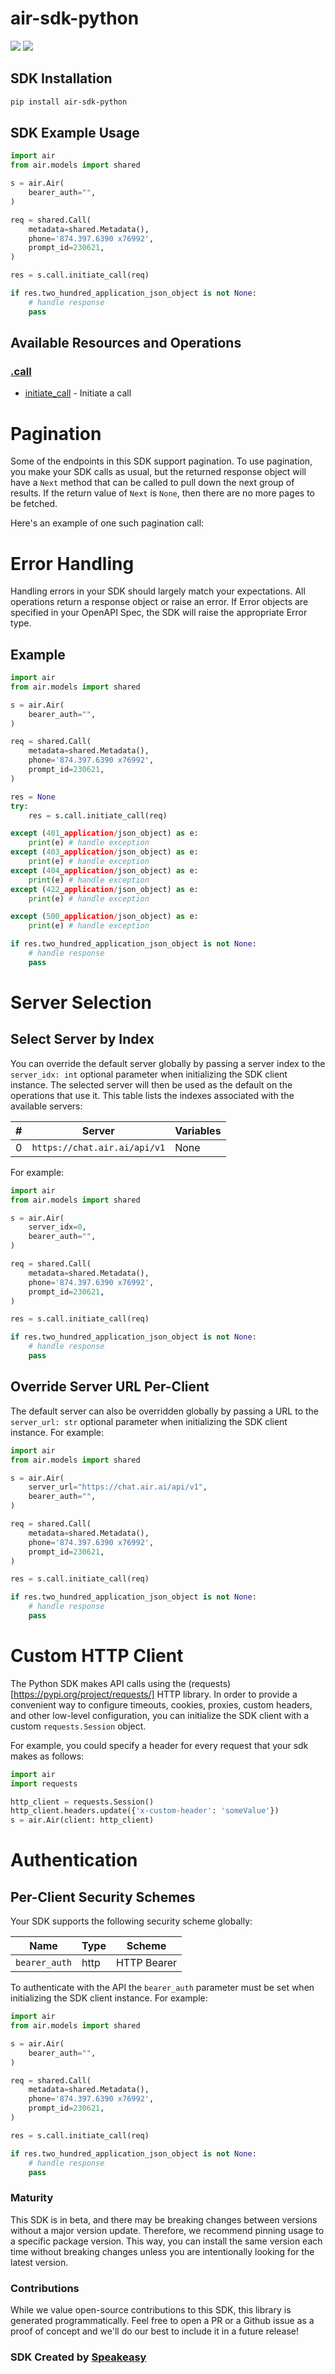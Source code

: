# air-sdk-python

<div align="left">
    <a href="https://speakeasyapi.dev/"><img src="https://custom-icon-badges.demolab.com/badge/-Built%20By%20Speakeasy-212015?style=for-the-badge&logoColor=FBE331&logo=speakeasy&labelColor=545454" /></a>
    <a href="https://github.com/airventures/sdk-python.git/actions"><img src="https://img.shields.io/github/actions/workflow/status/speakeasy-sdks/bolt-php/speakeasy_sdk_generation.yml?style=for-the-badge" /></a>
    
</div>

<!-- Start SDK Installation -->
## SDK Installation

```bash
pip install air-sdk-python
```
<!-- End SDK Installation -->

## SDK Example Usage
<!-- Start SDK Example Usage -->
```python
import air
from air.models import shared

s = air.Air(
    bearer_auth="",
)

req = shared.Call(
    metadata=shared.Metadata(),
    phone='874.397.6390 x76992',
    prompt_id=230621,
)

res = s.call.initiate_call(req)

if res.two_hundred_application_json_object is not None:
    # handle response
    pass
```
<!-- End SDK Example Usage -->

<!-- Start SDK Available Operations -->
## Available Resources and Operations


### [.call](docs/sdks/call/README.md)

* [initiate_call](docs/sdks/call/README.md#initiate_call) - Initiate a call
<!-- End SDK Available Operations -->



<!-- Start Dev Containers -->

<!-- End Dev Containers -->



<!-- Start Pagination -->
# Pagination

Some of the endpoints in this SDK support pagination. To use pagination, you make your SDK calls as usual, but the
returned response object will have a `Next` method that can be called to pull down the next group of results. If the
return value of `Next` is `None`, then there are no more pages to be fetched.

Here's an example of one such pagination call:
<!-- End Pagination -->



<!-- Start Error Handling -->
# Error Handling

Handling errors in your SDK should largely match your expectations.  All operations return a response object or raise an error.  If Error objects are specified in your OpenAPI Spec, the SDK will raise the appropriate Error type.


## Example

```python
import air
from air.models import shared

s = air.Air(
    bearer_auth="",
)

req = shared.Call(
    metadata=shared.Metadata(),
    phone='874.397.6390 x76992',
    prompt_id=230621,
)

res = None
try:
    res = s.call.initiate_call(req)

except (401_application/json_object) as e:
    print(e) # handle exception
except (403_application/json_object) as e:
    print(e) # handle exception
except (404_application/json_object) as e:
    print(e) # handle exception
except (422_application/json_object) as e:
    print(e) # handle exception

except (500_application/json_object) as e:
    print(e) # handle exception

if res.two_hundred_application_json_object is not None:
    # handle response
    pass
```
<!-- End Error Handling -->



<!-- Start Server Selection -->
# Server Selection

## Select Server by Index

You can override the default server globally by passing a server index to the `server_idx: int` optional parameter when initializing the SDK client instance. The selected server will then be used as the default on the operations that use it. This table lists the indexes associated with the available servers:

| # | Server | Variables |
| - | ------ | --------- |
| 0 | `https://chat.air.ai/api/v1` | None |

For example:

```python
import air
from air.models import shared

s = air.Air(
    server_idx=0,
    bearer_auth="",
)

req = shared.Call(
    metadata=shared.Metadata(),
    phone='874.397.6390 x76992',
    prompt_id=230621,
)

res = s.call.initiate_call(req)

if res.two_hundred_application_json_object is not None:
    # handle response
    pass
```


## Override Server URL Per-Client

The default server can also be overridden globally by passing a URL to the `server_url: str` optional parameter when initializing the SDK client instance. For example:

```python
import air
from air.models import shared

s = air.Air(
    server_url="https://chat.air.ai/api/v1",
    bearer_auth="",
)

req = shared.Call(
    metadata=shared.Metadata(),
    phone='874.397.6390 x76992',
    prompt_id=230621,
)

res = s.call.initiate_call(req)

if res.two_hundred_application_json_object is not None:
    # handle response
    pass
```
<!-- End Server Selection -->



<!-- Start Custom HTTP Client -->
# Custom HTTP Client

The Python SDK makes API calls using the (requests)[https://pypi.org/project/requests/] HTTP library.  In order to provide a convenient way to configure timeouts, cookies, proxies, custom headers, and other low-level configuration, you can initialize the SDK client with a custom `requests.Session` object.


For example, you could specify a header for every request that your sdk makes as follows:

```python
import air
import requests

http_client = requests.Session()
http_client.headers.update({'x-custom-header': 'someValue'})
s = air.Air(client: http_client)
```
<!-- End Custom HTTP Client -->



<!-- Start Authentication -->

# Authentication

## Per-Client Security Schemes

Your SDK supports the following security scheme globally:

| Name          | Type          | Scheme        |
| ------------- | ------------- | ------------- |
| `bearer_auth` | http          | HTTP Bearer   |

To authenticate with the API the `bearer_auth` parameter must be set when initializing the SDK client instance. For example:

```python
import air
from air.models import shared

s = air.Air(
    bearer_auth="",
)

req = shared.Call(
    metadata=shared.Metadata(),
    phone='874.397.6390 x76992',
    prompt_id=230621,
)

res = s.call.initiate_call(req)

if res.two_hundred_application_json_object is not None:
    # handle response
    pass
```
<!-- End Authentication -->

<!-- Placeholder for Future Speakeasy SDK Sections -->



### Maturity

This SDK is in beta, and there may be breaking changes between versions without a major version update. Therefore, we recommend pinning usage
to a specific package version. This way, you can install the same version each time without breaking changes unless you are intentionally
looking for the latest version.

### Contributions

While we value open-source contributions to this SDK, this library is generated programmatically.
Feel free to open a PR or a Github issue as a proof of concept and we'll do our best to include it in a future release!

### SDK Created by [Speakeasy](https://docs.speakeasyapi.dev/docs/using-speakeasy/client-sdks)
